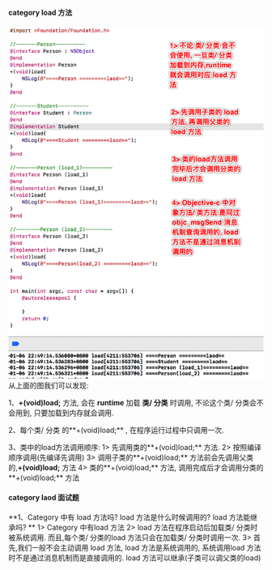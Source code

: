 #### category load 方法


![](/assets/Snip20190106_15.png)
<br>
从上面的图我们可以发现:

1、**+(void)load;**  方法, 会在 **runtime** 加载 **类/ 分类** 时调用, 不论这个类/ 分类会不会用到, 只要加载到内存就会调用.

2、每个类/ 分类 的**+(void)load;** , 在程序运行过程中只调用一次.

3、类中的load方法调用顺序:
1> 先调用类的**+(void)load;**  方法.
2> 按照编译顺序调用(先编译先调用)
3> 调用子类的**+(void)load;**  方法前会先调用父类的,**+(void)load;** 方法
4> 类的**+(void)load;** 方法, 调用完成后才会调用分类的**+(void)load;** 方法



####  category laod 面试题

**1、Category 中有 load 方法吗? load 方法是什么时候调用的? load 方法能继承吗? **
1> Category 中有load 方法
2> load 方法在程序启动后加载类/ 分类时 被系统调用. 而且,每个类/ 分类的load 方法只会在加载类/ 分类时调用一次.
3> 首先,我们一般不会主动调用 load 方法, load 方法是系统调用的, 系统调用load 方法时不是通过消息机制而是直接调用的. load 方法可以继承(子类可以调父类的load)


